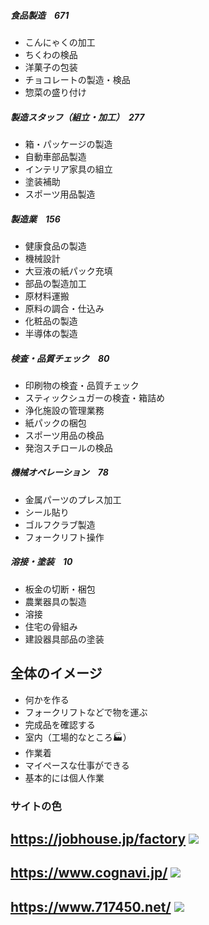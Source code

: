 ##### 食品製造　671
* こんにゃくの加工
* ちくわの検品
* 洋菓子の包装
* チョコレートの製造・検品
* 惣菜の盛り付け

##### 製造スタッフ（組立・加工）　277
* 箱・パッケージの製造
* 自動車部品製造
* インテリア家具の組立
* 塗装補助
* スポーツ用品製造

##### 製造業　156
* 健康食品の製造
* 機械設計
* 大豆液の紙パック充填
* 部品の製造加工
* 原材料運搬
* 原料の調合・仕込み
* 化粧品の製造
* 半導体の製造

##### 検査・品質チェック　80
* 印刷物の検査・品質チェック
* スティックシュガーの検査・箱詰め
* 浄化施設の管理業務
* 紙パックの梱包
* スポーツ用品の検品
* 発泡スチロールの検品

##### 機械オペレーション　78
* 金属パーツのプレス加工
* シール貼り
* ゴルフクラブ製造
* フォークリフト操作

##### 溶接・塗装　10
* 板金の切断・梱包
* 農業器具の製造
* 溶接
* 住宅の骨組み
* 建設器具部品の塗装

## 全体のイメージ
* 何かを作る
* フォークリフトなどで物を運ぶ
* 完成品を確認する
* 室内（工場的なところ🏭）
* 作業着
* マイペースな仕事ができる
* 基本的には個人作業

### サイトの色

https://jobhouse.jp/factory
![](https://user-images.githubusercontent.com/45871453/61276930-ff117c80-a7eb-11e9-9418-86991da34451.png)
---

https://www.cognavi.jp/
![](https://user-images.githubusercontent.com/45871453/61277115-6af3e500-a7ec-11e9-9900-bb09b76cf936.png)
---

https://www.717450.net/
![](https://user-images.githubusercontent.com/45871453/61277188-a1316480-a7ec-11e9-866d-c8d89fa5f1c7.png)
---
